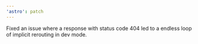 ```yaml
---
'astro': patch
---
```


Fixed an issue where a response with status code 404 led to a endless loop of implicit rerouting in dev mode.
